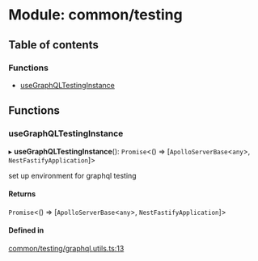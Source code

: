 # Module: common/testing

## Table of contents

### Functions

- [useGraphQLTestingInstance](common_testing.md#usegraphqltestinginstance)

## Functions

### <a id="usegraphqltestinginstance" name="usegraphqltestinginstance"></a> useGraphQLTestingInstance

▸ **useGraphQLTestingInstance**(): `Promise`<() => [`ApolloServerBase`<`any`\>, `NestFastifyApplication`]\>

set up environment for graphql testing

#### Returns

`Promise`<() => [`ApolloServerBase`<`any`\>, `NestFastifyApplication`]\>

#### Defined in

[common/testing/graphql.utils.ts:13](https://github.com/brickdoc/brickdoc/blob/master/apps/server-api/src/common/testing/graphql.utils.ts#L13)
